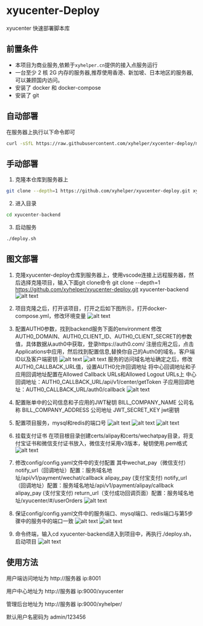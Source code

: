 # xyucenter-Deploy

xyucenter 快速部署脚本库




## 前置条件
- 本项目为商业服务,依赖于`xyhelper.cn`提供的接入点服务运行
- 一台至少 2 核 2G 内存的服务器,推荐使用香港、新加坡、日本地区的服务器,可以兼顾国内访问。
- 安装了 docker 和 docker-compose
- 安装了 git



## 自动部署

在服务器上执行以下命令即可

```bash
curl -sSfL https://raw.githubusercontent.com/xyhelper/xycenter-deploy/master/quick-install.sh | bash

```

## 手动部署

1. 克隆本仓库到服务器上

```bash
git clone --depth=1 https://github.com/xyhelper/xyucenter-deploy.git xyucenter-backend
```

2. 进入目录

```bash
cd xyucenter-backend
```

3. 启动服务

```bash
./deploy.sh
```

## 图文部署

1. 克隆xyucenter-deploy仓库到服务器上，使用vscode连接上远程服务器，然后选择克隆项目，输入下面git clone命令
   git clone --depth=1 https://github.com/xyhelper/xyucenter-deploy.git xyucenter-backend
   ![alt text](images/image-1.png)

2. 项目克隆之后，打开该项目，打开之后如下图所示，打开docker-compose.yml，修改环境变量
   ![alt text](images/image-2.png)

3. 配置AUTH0参数，找到backend服务下面的environment
   修改AUTH0_DOMAIN、AUTH0_CLIENT_ID、AUTH0_CLIENT_SECRET的参数值，具体数据从auth0中获取，登录https://auth0.com/
   注册应用之后，点击Applications中应用，然后找到配置信息,替换你自己的Auth0的域名，客户端ID以及客户端密钥
   ![alt text](images/image-3.png)
   ![alt text](images/image-4.png)
   服务的访问域名地址确定之后，修改AUTH0_CALLBACK_URL值，设置AUTH0允许回调地址
   将中心回调地址和子应用回调地址配置在Allowed Callback URLs和Allowed Logout URLs上
   中心回调地址：AUTH0_CALLBACK_URL/api/v1/center/getToken
   子应用回调地址：AUTH0_CALLBACK_URL/auth0/callback
   ![alt text](images/image-5.png)

4. 配置账单中的公司信息和子应用的JWT秘钥
   BILL_COMPANY_NAME      公司名称
   BILL_COMPANY_ADDRESS   公司地址
   JWT_SECRET_KEY         jwt密钥

5. 配置项目服务，mysql和redis的端口号
   ![alt text](images/image-6.png)
   ![alt text](images/image-7.png)
   ![alt text](images/image-8.png)

6. 挂载支付证书
   在项目根目录创建certs/alipay和certs/wechatpay目录，将支付宝证书和微信支付证书放入，微信支付采用v3版本，秘钥使用.pem格式
   ![alt text](images/image-9.png)

7. 修改config/config.yaml文件中的支付配置
   其中wechat_pay（微信支付）notify_url（回调地址）配置：服务域名地址/api/v1/payment/wechat/callback
      alipay_pay (支付宝支付) notify_url（回调地址）配置：服务域名地址/api/v1/payment/alipay/callback
      alipay_pay (支付宝支付) return_url（支付成功回调页面）配置：服务域名地址/xyucenter/#/userOrders
   ![alt text](image.png)

8. 保证config/config.yaml文件中的服务端口、mysql端口、redis端口与第5步骤中的服务中的端口一致
   ![alt text](images/image-11.png)
   ![alt text](images/image-12.png)

9. 命令终端，输入cd xyucenter-backend进入到项目中，再执行./deploy.sh，启动项目
   ![alt text](images/image-13.png)


## 使用方法

用户端访问地址为 http://服务器 ip:8001

用户中心地址为 http://服务器 ip:9000/xyucenter

管理后台地址为 http://服务器 ip:9000/xyhelper/

默认用户名密码为 admin/123456


